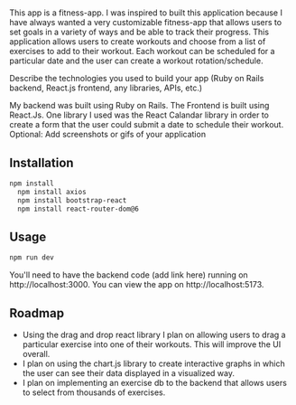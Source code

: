 # <Gym-Fitness-App-Frontend>


  This app is a fitness-app. I was inspired to built this application because I have always wanted a very customizable fitness-app that allows users to set goals in a variety of ways and be able to track their progress. This application allows users to create workouts and choose from a list of exercises to add to their workout. Each workout can be scheduled for a particular date and the user can create a workout rotation/schedule. 
  
Describe the technologies you used to build your app (Ruby on Rails backend, React.js frontend, any libraries, APIs, etc.)

  My backend was built using Ruby on Rails. The Frontend is built using React.Js. One library I used was the React Calandar library in order to create a form that the user could submit a date to schedule their workout.
Optional: Add screenshots or gifs of your application

## Installation

```bash
npm install
  npm install axios
  npm install bootstrap-react
  npm install react-router-dom@6
```

## Usage

```bash
npm run dev
```

You'll need to have the backend code (add link here) running on http://localhost:3000.
You can view the app on http://localhost:5173.

## Roadmap

- Using the drag and drop react library I plan on allowing users to drag a particular exercise into one of their workouts. This will improve the UI overall.
 - I plan on using the chart.js library to create interactive graphs in which the user can see their data displayed in a visualized way. 
 - I plan on implementing an exercise db to the backend that allows users to select from thousands of exercises.
  
